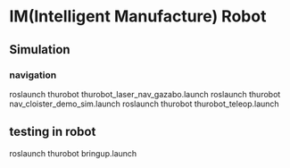 # IM(Intelligent Manufacture) Robot

## Simulation

### navigation

roslaunch thurobot thurobot_laser_nav_gazabo.launch
roslaunch thurobot nav_cloister_demo_sim.launch
roslaunch thurobot thurobot_teleop.launch

## testing in robot

roslaunch thurobot bringup.launch 
